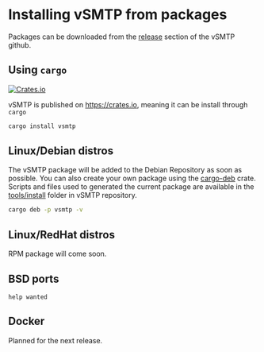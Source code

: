 # Installing vSMTP from packages

Packages can be downloaded from the [release] section of the vSMTP github.

[release]: https://github.com/viridIT/vSMTP/releases

## Using `cargo`

<a href="https://crates.io/crates/vsmtp">
  <img src="https://img.shields.io/crates/v/vsmtp.svg"
    alt="Crates.io" />
</a>

vSMTP is published on <https://crates.io>, meaning it can be install through `cargo`

```sh
cargo install vsmtp
```

## Linux/Debian distros

The vSMTP package will be added to the Debian Repository as soon as possible.
You can also create your own package using the [cargo-deb] crate. Scripts and files used to generated the current package are available in the [tools/install] folder in vSMTP repository.

```sh
cargo deb -p vsmtp -v
```

[cargo-deb]: https://github.com/kornelski/cargo-deb

[tools/install]: https://github.com/viridIT/vSMTP/tree/main/tools/install

## Linux/RedHat distros

RPM package will come soon.

## BSD ports

`help wanted`

## Docker

Planned for the next release.
